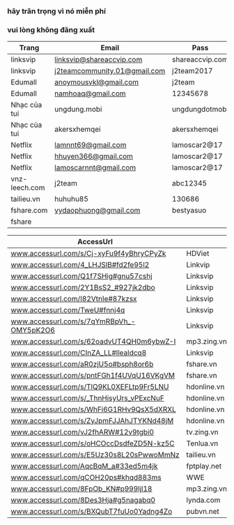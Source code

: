 ### hãy trân trọng vì nó miễn phí
### vui lòng không đăng xuất

Trang         | Email                       | Pass            | nguồn |
--------------|-----------------------------|-----------------|-------|
linksvip      | linksvip@shareaccvip.com    | shareaccvip.com | www.fb.com/499240453741413
linksvip      | j2teamcommunity.01@gmail.com| j2team2017      | www.fb.com/502415123423946
Edumall       | anoymousvkl@gmail.com       | j2team          | www.fb.com/429143117417814
Edumall       | namhoaq@gmail.com           | 12345678        |
Nhạc của tui  | ungdung.mobi                | ungdungdotmobi  |
Nhạc của tui  | akersxhemqei                | akersxhemqei    | www.fb.com/504522519879873
Netflix       | lamnnt69@gmail.com          | lamoscar2@17    | www.fb.com/494840817514710
Netflix       | hhuyen366@gmail.com         | lamoscar2@17    | www.fb.com/494840817514710
Netflix       | lamoscarnnt@gmail.com       | lamoscar2@17    | www.fb.com/494840817514710
vnz-leech.com | j2team				              | abc12345        |
tailieu.vn    | huhuhu85                    | 130686          | www.fb.com/454106888254770
fshare.com	  |	vydaophuong@gmail.com       |	bestyasuo		    | www.fb.com/477284892603636
fshare        |                             |                 | [link](www.docs.google.com/document/d/15M00KhjFQfQvIpG5UFtOSm5RxOK28ce9LosOpHiH0Yw/edit)

|AccessUrl|   | Tài khoản | Nguồn |
|---------|---|---|---|
www.accessurl.com/s/Cj-xyFu9f4yBhryCPyZk  | HDViet            | www.fb.com/506208076377984
www.accessurl.com/4_LHJSlB#fd2fe95l2      | Linkvip           |
www.accessurl.com/Q1f7SHig#gnu57cshj      | Linksvip          |
www.accessurl.com/2Y1BsS2_#927jk2dbo      | Linksvip          |
www.accessurl.com/I82VtnIe#87kzsx         | Linksvip          | 
www.accessurl.com/TweU#fnnj4q             | Linksvip          |
www.accessurl.com/s/7qYmRBpVh_-OMY5pK2O6  | Linksvip          | www.fb.com/502011766797615
www.accessurl.com/s/62oadvUT4QH0m6ybwZ-I  | mp3.zing.vn       | www.fb.com/493301944335264
www.accessurl.com/CInZA_LL#llealdcq8      | Linksvip          | www.fb.com/461036374228488
www.accessurl.com/aR0zjU5o#bsph8or6b      | fshare.vn         | www.fb.com/479077769091015
www.accessurl.com/s/pntFGh1f4UVqU16VKgVM  | fshare.vn         | www.fb.com/499242083741250
www.accessurl.com/s/TlQ9KL0XEFLtp9Fr5LNU  | hdonline.vn       | www.fb.com/490081231324002
www.accessurl.com/s/_ThnHisyUrs_vPExcNuF  | hdonline.vn       | www.fb.com/492743724391086
www.accessurl.com/s/WhFi6G1RHv9QsX5dXRXL  | hdonline.vn       | www.fb.com/500695036929288
www.accessurl.com/s/ZyJpmFJJAhJTYKNd48jM  | hdonline.vn       | www.fb.com/487211691610956
www.accessurl.com/vJ2fhARW#12v9tgbi0      | tv.zing.vn        | www.fb.com/471268223205303
www.accessurl.com/s/oHCOccDsdfeZD5N-kz5C  | Tenlua.vn         | www.fb.com/500280106970781
www.accessurl.com/s/E5Uz30s8L20sPwwoMmNz  | tailieu.vn        | www.fb.com/504337976564994
www.accessurl.com/AqcBqM_a#33ed5m4jk      | fptplay.net       | www.fb.com/471269626538496
www.accessurl.com/qCOH20ps#khqd883ms      | WWE               |
www.accessurl.com/8FpOb_KN#p999ljl18      | mp3.zing.vn       | www.fb.com/471663566499102
www.accessurl.com/8Des3Hja#g5nagabq0      | lynda.com		      | www.fb.com/478643662467759
www.accessurl.com/s/BXQubT7fuUo0Yadng4Zo  | pubvn.net         | www.fb.com/502876996711092
